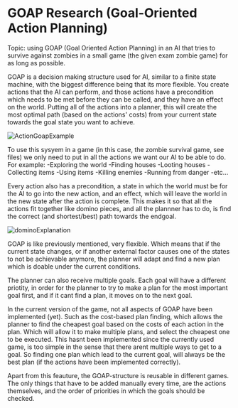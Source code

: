 # GOAP Research (Goal-Oriented Action Planning)
Topic: using GOAP (Goal Oriented Action Planning) in an AI that tries to survive against zombies in a small game (the given exam zombie game) for as long as possible.

GOAP is a decision making structure used for AI, similar to a finite state machine, with the biggest difference being that its more flexible.
You create actions that the AI can perform, and those actions have a precondition which needs to be met before they can be called, and they have an effect on the world.
Putting all of the actions into a planner, this will create the most optimal path (based on the actions' costs) from your current state towards the goal state you want to achieve.

![ActionGoapExample](https://user-images.githubusercontent.com/120639013/213436080-6d9f0cdc-9ba6-45bb-905e-a03991eca157.png)

To use this sysyem in a game (in this case, the zombie survival game, see files) we only need to put in all the actions we want our AI to be able to do.
For example: 
-Exploring the world
-Finding houses
-Looting houses
-Collecting items
-Using items
-Killing enemies
-Running from danger
-etc...

Every action also has a precondition, a state in which the world must be for the AI to go into the new action,
and an effect, which will leave the world in the new state after the action is complete.
This makes it so that all the actions fit together like domino pieces, and all the plannner has to do, is find the correct (and shortest/best) path towards the endgoal.

![dominoExplanation](https://user-images.githubusercontent.com/120639013/213439640-7dca1086-fb62-489f-bc64-c7eaeec78e37.png)

GOAP is like previously mentioned, very flexible.
Which means that if the current state changes, or if another external factor causes one of the states to not be achievable anymore,
the planner will adapt and find a new plan which is doable under the current conditions.

The planner can also receive multiple goals.
Each goal will have a different priotity, in order for the planner to try to make a plan for the most important goal first,
and if it cant find a plan, it moves on to the next goal.


In the current version of the game, not all aspects of GOAP have been implemented (yet).
Such as the cost-based plan finding, which allows the planner to find the cheapest goal based on the costs of each action in the plan.
Which will allow it to make multiple plans, and select the cheapest one to be executed.
This hasnt been implemented since the currently used game, is too simple in the sense that there arent multiple ways to get to a goal.
So finding one plan which lead to the current goal, will always be the best plan (if the actions have been implemented correctly).

Apart from this feauture, the GOAP-structure is reusable in different games.
The only things that have to be added manually every time, are the actions themselves, and the order of priorities in which the goals should be checked.
